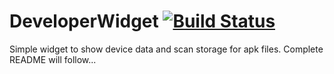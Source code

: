 # DeveloperWidget [![Build Status](https://travis-ci.com/G00fY2/DeveloperWidget.svg?branch=develop)](https://travis-ci.com/G00fY2/DeveloperWidget)
Simple widget to show device data and scan storage for apk files. Complete README will follow...

